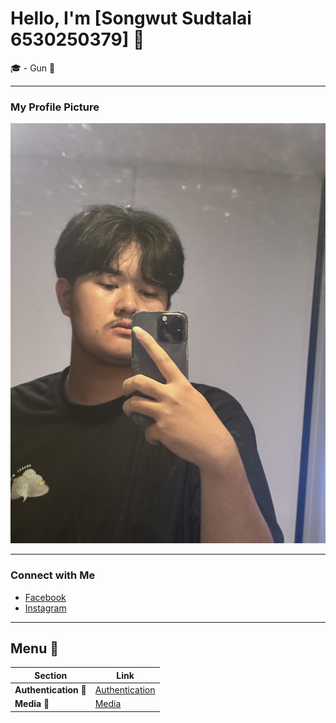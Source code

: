 # Hello, I'm [Songwut Sudtalai 6530250379] 👋

🎓 - Gun 🥇

---

### My Profile Picture
![Your Image](picture.jpg)

---

### Connect with Me
- [Facebook](https://www.facebook.com/profile.php?id=100008269782046)
- [Instagram](https://www.instagram.com/ggun._xsw/)

---

##  **Menu 📝** 

| **Section**           | **Link**                       |
|-----------------------|--------------------------------|
|  **Authentication 🔎**  | [Authentication](authentication.md)  |
|  **Media 📸**          | [Media](Media.md)            |
